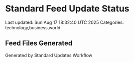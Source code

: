 # Standard Feed Update Status
Last updated: Sun Aug 17 18:32:40 UTC 2025
Categories: technology,business,world

## Feed Files Generated

Generated by Standard Updates Workflow
